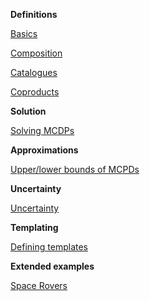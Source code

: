 
**Definitions**

[Basics](tour_intro.html)


[Composition](tour_composition.html)

[Catalogues](tour_catalogue.html)


[Coproducts](tour_coproduct.html)

**Solution**

[Solving MCDPs](tour_solution.html)


**Approximations**

[Upper/lower bounds of MCPDs](tour_approximations.html)


**Uncertainty**

[Uncertainty](tour_uncertainty.html)

**Templating**

[Defining templates](tour_templates.html)


**Extended examples**

[Space Rovers](space_rovers.html)


<style type='text/css'>
.current { color: red; }
</style>
<script type='text/javascript'>

$("a").each(function(){
	href = $(this).attr('href');
	//base = window.location.pathname;
	//resolved = resolve(href, base);
	s1 = href.split("/");
	s2 = window.location.pathname.split('/');
	s1 = s1[s1.length-1];
	s2 = s2[s2.length-1];

   if (s1 == s2) {
           $(this).addClass("current");
   }
});


</script>